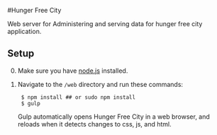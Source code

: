 #Hunger Free City

Web server for Administering and serving data for hunger free city application.

## Setup
0. Make sure you have [node.js](http://nodejs.org/) installed.
0. Navigate to the `/web` directory and run these commands:

        $ npm install ## or sudo npm install
        $ gulp

   Gulp automatically opens Hunger Free City in a web browser, and reloads when it detects changes to css, js, and html.